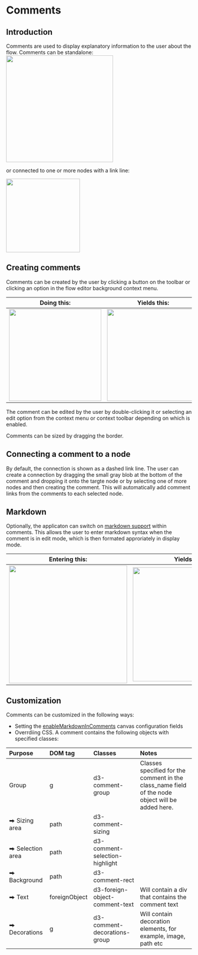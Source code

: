 # Comments

## Introduction

Comments are used to display explanatory information to the user about the flow. Comments can be standalone:
<img src="../assets/cc-comment1.png" width="290" />

or connected to one or more nodes with a link line:

<img src="../assets/cc-comment2.png" width="200" />

## Creating comments

Comments can be created by the user by clicking a button on the toolbar or clicking an option in the flow editor background context menu.

| Doing this: | Yields this: |
|----| ------|
| <img src="../assets/cc-comment-reg-edit.png" width="250" /> | <img src="../assets/cc-comment-reg-type.png" width="250" /> |



The comment can be edited by the user by double-clicking it or selecting an edit option from the context menu or context toolbar depending on which is enabled.

Comments can be sized by dragging the border.


## Connecting a comment to a node

By default, the connection is shown as a dashed link line. The user can create a connection by dragging the small gray blob at the bottom of the comment and dropping it onto the targte node or by selecting one of more nodes and then creating the comment. This will automatically add comment links from the comments to each selected node.


## Markdown

Optionally, the applicaton can switch on [markdown support](03.02.01-canvas-config/#enablemarkdownincomments) within comments. This allows the user to enter markdown syntax when the comment is in edit mode, which is then formated approriately in display mode.

| Entering this: | Yields this: |
|----| ------|
| <img src="../assets/cc-comment-markdown-edit.png" width="320" /> | <img src="../assets/cc-comment-markdown-out.png" width="310" /> |

## Customization

Comments can be customized in the following ways:

* Setting the [enableMarkdownInComments](03.02.01-canvas-config/#enablemarkdownincomments) canvas configuration fields
* Overrdiing CSS. A comment contains the following objects with specified classes:

| Purpose      | DOM tag                             | Classes      | Notes                            |
| :---------- | :----------------------------------- | :---------- | :----------------------------------- |
|Group	        | g | d3-comment-group |	Classes specified for the comment in the class_name field of the node object will be added here. |
|⮕ Sizing area|	path |	d3-comment-sizing	| |
|⮕ Selection area|	path |	d3-comment-selection-highlight	| |
|⮕ Background	| path |	d3-comment-rect |	 |
|⮕ Text	| foreignObject |	d3-foreign-object-comment-text |	Will contain a div that contains the comment text |
|⮕ Decorations	| g |	d3-comment-decorations-group |	Will contain decoration elements, for example, image, path etc |



